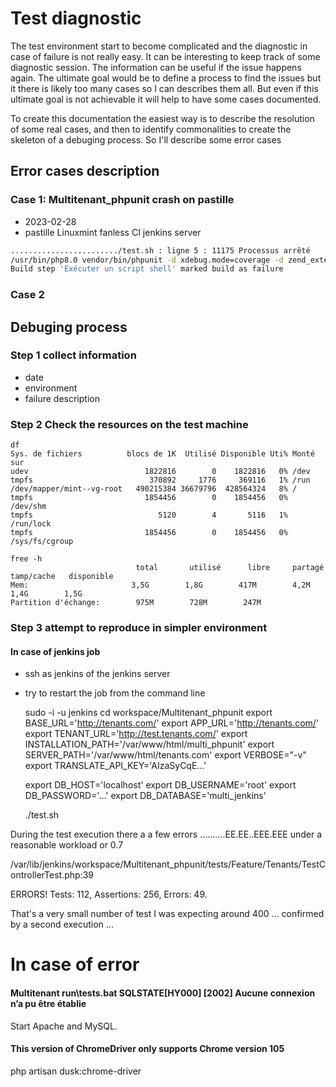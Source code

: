 # Test diagnostic

The test environment start to become complicated and the diagnostic in case of failure is not really easy. It can be interesting to keep track of some diagnostic session. The information can be useful if the issue happens again. The ultimate goal would be to define a process to find the issues but it there is likely too many cases so I can describes them all. But even if this ultimate goal is not achievable it will help to have some cases documented.

To create this documentation the easiest way is to describe the resolution of some real cases, and then to identify commonalities to create the skeleton of a debuging process. So I'll describe some error cases

## Error cases description

### Case 1: Multitenant_phpunit crash on pastille

- 2023-02-28
- pastille Linuxmint fanless CI jenkins server

```sh
......................../test.sh : ligne 5 : 11175 Processus arrêté
/usr/bin/php8.0 vendor/bin/phpunit -d xdebug.mode=coverage -d zend_extension=/usr/lib/php/20200930/xdebug.so --log-junit results/results.xml --testdox-html doc/testdox.html --coverage-html results/coverage
Build step 'Exécuter un script shell' marked build as failure 
```


### Case 2

## Debuging process

### Step 1 collect information

- date
- environment
- failure description

### Step 2 Check the resources on the test machine

	df
	Sys. de fichiers          blocs de 1K  Utilisé Disponible Uti% Monté sur
	udev                          1822816        0    1822816   0% /dev
	tmpfs                          370892     1776     369116   1% /run
	/dev/mapper/mint--vg-root   490215384 36679796  428564324   8% /
	tmpfs                         1854456        0    1854456   0% /dev/shm
	tmpfs                            5120        4       5116   1% /run/lock
	tmpfs                         1854456        0    1854456   0% /sys/fs/cgroup
	
	free -h
              					total       utilisé      libre     partagé tamp/cache   disponible
	Mem:			           3,5G        1,8G        417M        4,2M        1,4G        1,5G
	Partition d'échange:        975M        728M        247M
	
### Step 3 attempt to reproduce in simpler environment

#### In case of jenkins job

- ssh as jenkins of the jenkins server
- try to restart the job from the command line

	sudo -i -u jenkins
	cd workspace/Multitenant_phpunit
	export BASE_URL='http://tenants.com/'
	export APP_URL='http://tenants.com/'
	export TENANT_URL='http://test.tenants.com/'
	export INSTALLATION_PATH='/var/www/html/multi_phpunit'
	export SERVER_PATH='/var/www/html/tenants.com'
	export VERBOSE="-v"
	export TRANSLATE_API_KEY='AIzaSyCqE...'

	export DB_HOST='localhost'
	export DB_USERNAME='root'
	export DB_PASSWORD='...'
	export DB_DATABASE='multi_jenkins'
	
	./test.sh
	
During the test execution there a a few errors ..........EE.EE..EEE.EEE under a reasonable workload or 0.7

/var/lib/jenkins/workspace/Multitenant_phpunit/tests/Feature/Tenants/TestControllerTest.php:39

ERRORS!
Tests: 112, Assertions: 256, Errors: 49.

That's a very small number of test I was expecting around 400 ... confirmed by a second execution ...


# In case of error

#### Multitenant run\tests.bat SQLSTATE[HY000] [2002] Aucune connexion n’a pu être établie

Start Apache and MySQL.

#### This version of ChromeDriver only supports Chrome version 105

php artisan dusk:chrome-driver